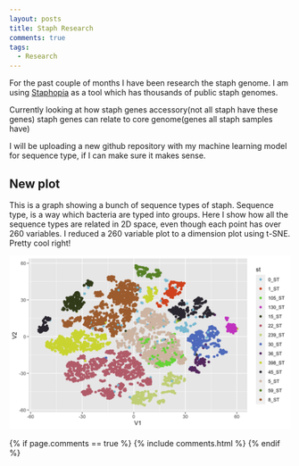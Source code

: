 ```yaml
---
layout: posts
title: Staph Research
comments: true
tags:
  - Research 
---
```


For the past couple of months I have been research the staph genome. I am using [Staphopia](https://github.com/staphopia/staphopia-r) as a tool which has thousands of public staph genomes. 

Currently looking at how staph genes accessory(not all staph have these genes) staph genes can relate to core genome(genes all staph samples have)

I will be uploading a new github repository with my machine learning model for sequence type, if I can make sure it makes sense.

## New plot 

This is a graph showing a bunch of sequence types of staph. Sequence type, is a way which bacteria are typed into groups. Here I show how all the sequence types are related in 2D space, even though each point has over 260 variables. I reduced a 260 variable plot to a dimension plot using t-SNE. Pretty cool right!

![TSNE Graph](/assets/images/TSNE.png)

{% if page.comments == true %}
  {% include comments.html %}
{% endif %}
